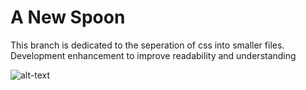 # A New Spoon

This branch is dedicated to the seperation of css into smaller files.
Development enhancement to improve readability and understanding

![alt-text](https://s-media-cache-ak0.pinimg.com/736x/36/d6/57/36d6571f41d044560b6c64b78e35e867.jpg)
